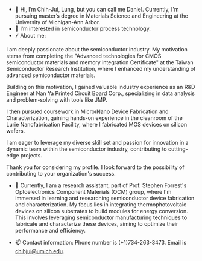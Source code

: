 - 👋 Hi, I’m Chih-Jui, Lung, but you can call me Daniel. Currently, I'm pursuing master’s degree in Materials Science and Engineering at the University of Michigan-Ann Arbor. 
- 👀 I’m interested in semiconductor process technology. 
- ⚡ About me:

I am deeply passionate about the semiconductor industry. My motivation stems from completing the "Advanced technologies for CMOS semiconductor materials and memory integration Certificate" at the Taiwan Semiconductor Research Institution, where I enhanced my understanding of advanced semiconductor materials.

Building on this motivation, I gained valuable industry experience as an R&D Engineer at Nan Ya Printed Circuit Board Corp., specializing in data analysis and problem-solving with tools like JMP.

I then pursued coursework in Micro/Nano Device Fabrication and Characterization, gaining hands-on experience in the cleanroom of the Lurie Nanofabrication Facility, where I fabricated MOS devices on silicon wafers.

I am eager to leverage my diverse skill set and passion for innovation in a dynamic team within the semiconductor industry, contributing to cutting-edge projects.

Thank you for considering my profile. I look forward to the possibility of contributing to your organization's success.

- 🌱 Currently, I am a research assistant, part of Prof. Stephen Forrest's Optoelectronics Component Materials (OCM) group, where I'm immersed in learning and researching semiconductor device fabrication and characterization. My focus lies in integrating thermophotovoltaic devices on silicon substrates to build modules for energy conversion. This involves leveraging semiconductor manufacturing techniques to fabricate and characterize these devices, aiming to optimize their performance and efficiency.

- 📫 Contact information: Phone number is (+1)734-263-3473. Email is chihjui@umich.edu.

<!---
Daniellung1202/Daniellung1202 is a ✨ special ✨ repository because its `README.md` (this file) appears on your GitHub profile.
You can click the Preview link to take a look at your changes.
--->
